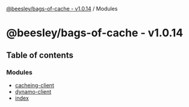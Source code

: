 [@beesley/bags-of-cache - v1.0.14](README.md) / Modules

# @beesley/bags-of-cache - v1.0.14

## Table of contents

### Modules

- [cacheing-client](modules/cacheing_client.md)
- [dynamo-client](modules/dynamo_client.md)
- [index](modules/index.md)

